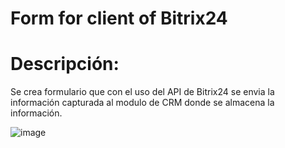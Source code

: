 # Form for client of Bitrix24

# Descripción:
Se crea formulario que con el uso del API de Bitrix24 se envia la información capturada al modulo de CRM donde se almacena la información.


![image](https://user-images.githubusercontent.com/60903552/148620931-308d218d-5f0c-46f5-88b3-1a046a232e44.png)
